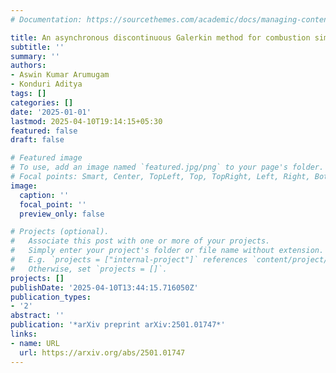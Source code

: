 ```yaml
---
# Documentation: https://sourcethemes.com/academic/docs/managing-content/

title: An asynchronous discontinuous Galerkin method for combustion simulations
subtitle: ''
summary: ''
authors:
- Aswin Kumar Arumugam
- Konduri Aditya
tags: []
categories: []
date: '2025-01-01'
lastmod: 2025-04-10T19:14:15+05:30
featured: false
draft: false

# Featured image
# To use, add an image named `featured.jpg/png` to your page's folder.
# Focal points: Smart, Center, TopLeft, Top, TopRight, Left, Right, BottomLeft, Bottom, BottomRight.
image:
  caption: ''
  focal_point: ''
  preview_only: false

# Projects (optional).
#   Associate this post with one or more of your projects.
#   Simply enter your project's folder or file name without extension.
#   E.g. `projects = ["internal-project"]` references `content/project/deep-learning/index.md`.
#   Otherwise, set `projects = []`.
projects: []
publishDate: '2025-04-10T13:44:15.716050Z'
publication_types:
- '2'
abstract: ''
publication: '*arXiv preprint arXiv:2501.01747*'
links:
- name: URL
  url: https://arxiv.org/abs/2501.01747
---
```

